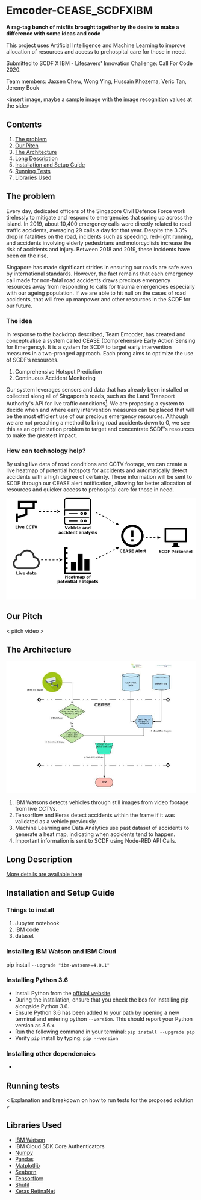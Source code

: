 # Emcoder-CEASE_SCDFXIBM
**A rag-tag bunch of misfits brought together by the desire to make a difference with some ideas and code**

This project uses Artificial Intelligence and Machine Learning to improve allocation of resources and access to prehospital care for those in need.

Submitted to SCDF X IBM - Lifesavers' Innovation Challenge: Call For Code 2020.

Team members: Jaxsen Chew, Wong Ying, Hussain Khozema, Veric Tan, Jeremy Book

<insert image, maybe a sample image with the image recognition values at the side>

## Contents

1. [The problem](#the-problem)
1. [Our Pitch](#our-pitch)
1. [The Architecture](#the-architecture)
1. [Long Description](#long-description)
1. [Installation and Setup Guide](#installation-and-setup-guide)
1. [Running Tests](#running-tests)
1. [Libraries Used](#libraries-used)

## The problem

Every day, dedicated officers of the Singapore Civil Defence Force work tirelessly to mitigate and respond to emergencies that spring up across the island. In 2019, about 10,400 emergency calls were directly related to road traffic accidents, averaging 29 calls a day for that year. Despite the 3.3% drop in fatalities on the road, incidents such as speeding, red-light running, and accidents involving elderly pedestrians and motorcyclists increase the risk of accidents and injury. Between 2018 and 2019, these incidents have been on the rise. 

Singapore has made significant strides in ensuring our roads are safe even by international standards. However, the fact remains that each emergency call made for non-fatal road accidents draws precious emergency resources away from responding to calls for trauma emergencies especially with our ageing population. If we are able to hit null on the cases of road accidents, that will free up manpower and other resources in the SCDF for our future.


### The idea

In response to the backdrop described, Team Emcoder, has created and conceptualise a system called CEASE (Comprehensive Early Action Sensing for Emergency). It is a system for SCDF to target early intervention measures in a two-pronged approach. Each prong aims to optimize the use of SCDF’s resources. 
1. Comprehensive Hotspot Prediction
1. Continuous Accident Monitoring

Our system leverages sensors and data that has already been installed or collected along all of Singapore’s roads, such as the Land Transport Authority's API for live traffic conditions[<sup>1</sup>](https://www.mytransport.sg/content/mytransport/home/dataMall/dynamic-data.html).
We are proposing a system to decide when and where early intervention measures can be placed that will be the most efficient use of our precious emergency resources. Although we are not preaching a method to bring road accidents down to 0, we see this as an optimization problem to target and concentrate SCDF’s resources to make the greatest impact.


### How can technology help?

By using live data of road conditions and CCTV footage, we can create a live heatmap of potential hotspots for accidents and automatically detect accidents with a high degree of certainty. These information will be sent to SCDF through our CEASE alert notification, allowing for better allocation of resources and quicker access to prehospital care for those in need.

<p align = "center">
    <img src="readme_src/intro.png" alt="Simpler version of architecture" height="=600" width="600">
</p>

## Our Pitch

< pitch video >
  
## The Architecture

<p align = "center">
    <img src="readme_src/architecture.jpg" alt="Our architecture">
</p>

1. IBM Watsons detects vehicles through still images from video footage from live CCTVs.
2. Tensorflow and Keras detect accidents within the frame if it was validated as a vehicle previously.
3. Machine Learning and Data Analytics use past dataset of accidents to generate a heat map, indicating when accidents tend to happen.
4. Important information is sent to SCDF using Node-RED API Calls.
  
## Long Description

[More details are available here](DESCRIPTION.md)

## Installation and Setup Guide

### Things to install

1. Jupyter notebook
1. IBM code
1. dataset

### Installing IBM Watson and IBM Cloud

pip install `--upgrade "ibm-watson>=4.0.1"`

### Installing Python 3.6

- Install Python from the [official website](https://www.python.org/downloads/).
- During the installation, ensure that you check the box for installing pip alongside Python 3.6.
- Ensure Python 3.6 has been added to your path by opening a new terminal and entering python `--version`. This should report your Python version as 3.6.x.
- Run the following command in your terminal: `pip install --upgrade pip`
- Verify `pip` install by typing: `pip --version`

### Installing other dependencies

- 
  
## Running tests
< Explanation and breakdown on how to run tests for the proposed solution >

## Libraries Used

* [IBM Watson](https://www.ibm.com/sg-en/watson)
* IBM Cloud SDK Core Authenticators
* [Numpy](https://github.com/numpy/numpy)
* [Pandas](https://github.com/pandas-dev/pandas)
* [Matplotlib](https://github.com/matplotlib/matplotlib)
* [Seaborn](https://github.com/seaborn/seaborn)
* [Tensorflow](https://github.com/tensorflow/tensorflow)
* [Shutil](https://github.com/python/cpython/blob/master/Lib/shutil.py)
* [Keras RetinaNet](https://github.com/fizyr/keras-retinanet/blob/master/README.md)
